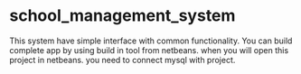 # school_management_system
This system have simple interface with common functionality.
You can build complete app by using build in tool from netbeans. when you will open this project in netbeans. 
you need to connect mysql with project. 
